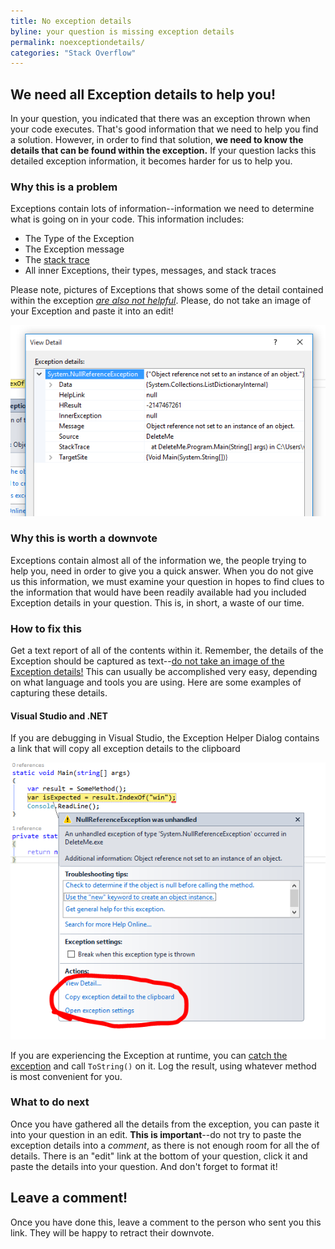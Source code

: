 ```yaml
---
title: No exception details
byline: your question is missing exception details
permalink: noexceptiondetails/
categories: "Stack Overflow"
---
```

## We need all Exception details to help you!
In your question, you indicated that there was an exception thrown when your code executes. That's good information that we need to help you find a solution. However, in order to find that solution, **we need to know the details that can be found within the exception.** If your question lacks this detailed exception information, it becomes harder for us to help you.

### Why this is a problem
Exceptions contain lots of information--information we need to determine what is going on in your code. This information includes:

* The Type of the Exception
* The Exception message
* The [stack trace](https://en.wikipedia.org/wiki/Stack_trace)
* All inner Exceptions, their types, messages, and stack traces

Please note, pictures of Exceptions that shows some of the detail contained within the exception [_are also not helpful_](/imageofanexception/). Please, do not take an image of your Exception and paste it into an edit!

![Viewing the details of the exception](/images/stackoverflow/exceptionimage3.PNG)

### Why this is worth a downvote
Exceptions contain almost all of the information we, the people trying to help you, need in order to give you a quick answer. When you do not give us this information, we must examine your question in hopes to find clues to the information that would have been readily available had you included Exception details in your question. This is, in short, a waste of our time.

### How to fix this
Get a text report of all of the contents within it. Remember, the details of the Exception should be captured as text--[do not take an image of the Exception details!](/imageofanexception/) This can usually be accomplished very easy, depending on what language and tools you are using. Here are some examples of capturing these details.

#### Visual Studio and .NET

If you are debugging in Visual Studio, the Exception Helper Dialog contains a link that will copy all exception details to the clipboard

![The link to copy exception details to the clipboard on the exception helper dialog](/images/stackoverflow/exceptionimage2.PNG)

If you are experiencing the Exception at runtime, you can [catch the exception](http://stackoverflow.com/questions/9526139/how-to-catch-exceptions) and call `ToString()` on it. Log the result, using whatever method is most convenient for you.

### What to do next
Once you have gathered all the details from the exception, you can paste it into your question in an edit. **This is important**--do not try to paste the exception details into a _comment_, as there is not enough room for all the of details. There is an "edit" link at the bottom of your question, click it and paste the details into your question. And don't forget to format it!

## Leave a comment!
Once you have done this, leave a comment to the person who sent you this link. They will be happy to retract their downvote.